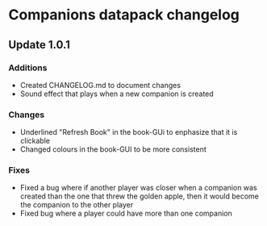 # Companions datapack changelog

## Update 1.0.1

### Additions
 - Created CHANGELOG.md to document changes
 - Sound effect that plays when a new companion is created

 ### Changes
 - Underlined "Refresh Book" in the book-GUi to enphasize that it is clickable
 - Changed colours in the book-GUI to be more consistent

### Fixes
 - Fixed a bug where if another player was closer when a companion was created than the one that threw the golden apple, then it would become the companion to the other player
 - Fixed bug where a player could have more than one companion